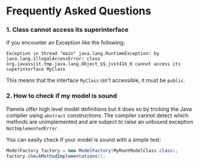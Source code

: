 # Frequently Asked Questions

### 1. Class cannot access its superinterface

If you encounter an Exception like the following:
```
Exception in thread "main" java.lang.RuntimeException: by java.lang.IllegalAccessError: class org.javassist.tmp.java.lang.Object_$$_jvst41b_0 cannot access its superinterface MyClass
```

This means that the interface `MyClass` isn't accessible, it must be `public`.

### 2. How to check if my model is sound

Pamela offer high level model definitions but it does so by tricking the Java compiler using `abstract` constructions. The compiler cannot detect which methods are unimplemented and are subject to raise an unbound exception `NotImplementedError`.

You can easily check if your model is sound with a simple test:

```java
ModelFactory factory = new ModelFactory(MyRootModelClass.class);
factory.checkMethodImplementations();
```


